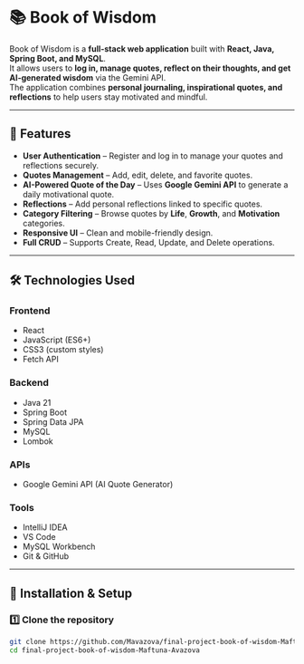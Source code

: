 # 📚 Book of Wisdom

Book of Wisdom is a **full-stack web application** built with **React, Java, Spring Boot, and MySQL**.  
It allows users to **log in, manage quotes, reflect on their thoughts, and get AI-generated wisdom** via the Gemini API.  
The application combines **personal journaling, inspirational quotes, and reflections** to help users stay motivated and mindful.

---

## 🌟 Features

- **User Authentication** – Register and log in to manage your quotes and reflections securely.
- **Quotes Management** – Add, edit, delete, and favorite quotes.
- **AI-Powered Quote of the Day** – Uses **Google Gemini API** to generate a daily motivational quote.
- **Reflections** – Add personal reflections linked to specific quotes.
- **Category Filtering** – Browse quotes by **Life**, **Growth**, and **Motivation** categories.
- **Responsive UI** – Clean and mobile-friendly design.
- **Full CRUD** – Supports Create, Read, Update, and Delete operations.

---

## 🛠 Technologies Used

### **Frontend**
- React
- JavaScript (ES6+)
- CSS3 (custom styles)
- Fetch API

### **Backend**
- Java 21
- Spring Boot
- Spring Data JPA
- MySQL
- Lombok

### **APIs**
- Google Gemini API (AI Quote Generator)

### **Tools**
- IntelliJ IDEA
- VS Code
- MySQL Workbench
- Git & GitHub

---

## 📌 Installation & Setup

### **1️⃣ Clone the repository**
```bash
git clone https://github.com/Mavazova/final-project-book-of-wisdom-Maftuna-Avazova.git
cd final-project-book-of-wisdom-Maftuna-Avazova
